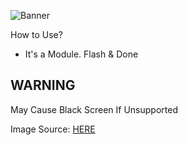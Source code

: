 ![Banner](https://github.com/user-attachments/assets/0d94cc28-85b6-4a48-a63b-4c665fff498d)

How to Use?
- It's a Module. Flash & Done

## WARNING
May Cause Black Screen If Unsupported

Image Source: [HERE](https://twitter.com/Shands_b/status/1402049222182985728)
